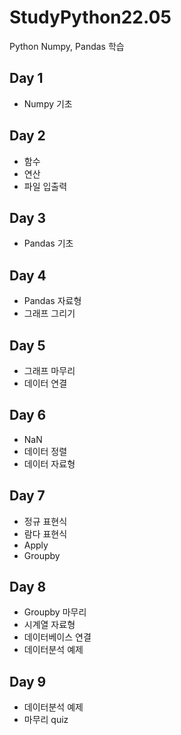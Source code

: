 # StudyPython22.05
Python Numpy, Pandas 학습

## Day 1
- Numpy 기초

## Day 2
- 함수
- 연산
- 파일 입출력

## Day 3
- Pandas 기초

## Day 4
- Pandas 자료형
- 그래프 그리기

## Day 5
- 그래프 마무리
- 데이터 연결

## Day 6
- NaN
- 데이터 정렬
- 데이터 자료형

## Day 7
- 정규 표현식
- 람다 표현식
- Apply
- Groupby

## Day 8
- Groupby 마무리
- 시계열 자료형
- 데이터베이스 연결
- 데이터분석 예제

## Day 9
- 데이터분석 예제
- 마무리 quiz
